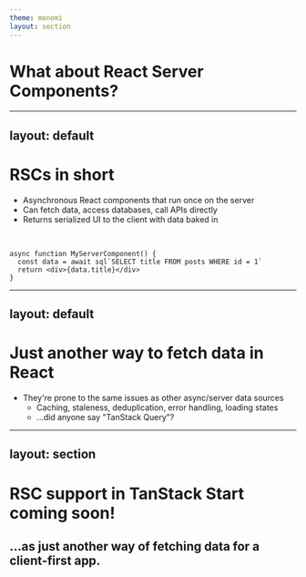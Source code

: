 ```yaml
---
theme: monomi
layout: section
---
```


# What about React Server Components?

---
layout: default
---

# RSCs in short

- Asynchronous React components that run once on the server
- Can fetch data, access databases, call APIs directly
- Returns serialized UI to the client with data baked in

<br />

```tsx
async function MyServerComponent() {
  const data = await sql`SELECT title FROM posts WHERE id = 1`
  return <div>{data.title}</div>
}
```

---
layout: default
---

# Just another way to fetch data in React

- They're prone to the same issues as other async/server data sources
  - Caching, staleness, deduplication, error handling, loading states
  - ...did anyone say "TanStack Query"?

---
layout: section
---

# RSC support in TanStack Start coming soon!

## ...as just another way of fetching data for a client-first app.
